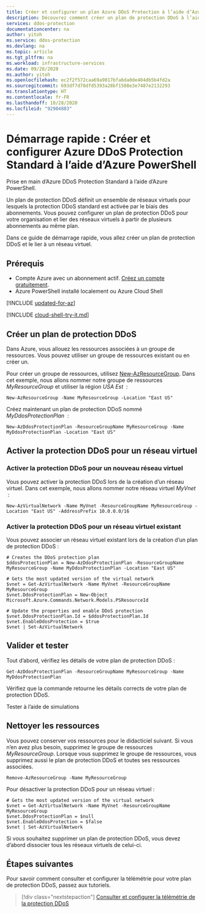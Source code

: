 ```yaml
---
title: Créer et configurer un plan Azure DDoS Protection à l’aide d’Azure PowerShell
description: Découvrez comment créer un plan de protection DDoS à l’aide d’Azure PowerShell
services: ddos-protection
documentationcenter: na
author: yitoh
ms.service: ddos-protection
ms.devlang: na
ms.topic: article
ms.tgt_pltfrm: na
ms.workload: infrastructure-services
ms.date: 09/28/2020
ms.author: yitoh
ms.openlocfilehash: ec2f2f572caa69a9017bfa6da0de404db5b4fd2a
ms.sourcegitcommit: 693df7d78dfd5393a28bf1508e3e7487e2132293
ms.translationtype: HT
ms.contentlocale: fr-FR
ms.lasthandoff: 10/28/2020
ms.locfileid: "92904883"
---
```

# <a name="quickstart-create-and-configure-azure-ddos-protection-standard-using-azure-powershell"></a>Démarrage rapide : Créer et configurer Azure DDoS Protection Standard à l’aide d’Azure PowerShell

Prise en main d’Azure DDoS Protection Standard à l’aide d’Azure PowerShell. 

Un plan de protection DDoS définit un ensemble de réseaux virtuels pour lesquels la protection DDoS standard est activée par le biais des abonnements. Vous pouvez configurer un plan de protection DDoS pour votre organisation et lier des réseaux virtuels à partir de plusieurs abonnements au même plan. 

Dans ce guide de démarrage rapide, vous allez créer un plan de protection DDoS et le lier à un réseau virtuel. 

## <a name="prerequisites"></a>Prérequis

- Compte Azure avec un abonnement actif. [Créez un compte gratuitement](https://azure.microsoft.com/free/?WT.mc_id=A261C142F).
- Azure PowerShell installé localement ou Azure Cloud Shell

[!INCLUDE [updated-for-az](../../includes/updated-for-az.md)]

[!INCLUDE [cloud-shell-try-it.md](../../includes/cloud-shell-try-it.md)]

## <a name="create-a-ddos-protection-plan"></a>Créer un plan de protection DDoS

Dans Azure, vous allouez les ressources associées à un groupe de ressources. Vous pouvez utiliser un groupe de ressources existant ou en créer un.

Pour créer un groupe de ressources, utilisez [New-AzResourceGroup](/powershell/module/az.resources/new-azresourcegroup). Dans cet exemple, nous allons nommer notre groupe de ressources _MyResourceGroup_ et utiliser la région _USA Est_  :

```azurepowershell-interactive
New-AzResourceGroup -Name MyResourceGroup -Location "East US"
```

Créez maintenant un plan de protection DDoS nommé _MyDdosProtectionPlan_  :

```azurepowershell-interactive
New-AzDdosProtectionPlan -ResourceGroupName MyResourceGroup -Name MyDdosProtectionPlan -Location "East US"
```

## <a name="enable-ddos-for-a-virtual-network"></a>Activer la protection DDoS pour un réseau virtuel

### <a name="enable-ddos-for-a-new-virtual-network"></a>Activer la protection DDoS pour un nouveau réseau virtuel

Vous pouvez activer la protection DDoS lors de la création d’un réseau virtuel. Dans cet exemple, nous allons nommer notre réseau virtuel _MyVnet_  : 

```azurepowershell-interactive
New-AzVirtualNetwork -Name MyVnet -ResourceGroupName MyResourceGroup -Location "East US" -AddressPrefix 10.0.0.0/16
```

### <a name="enable-ddos-for-an-existing-virtual-network"></a>Activer la protection DDoS pour un réseau virtuel existant

Vous pouvez associer un réseau virtuel existant lors de la création d’un plan de protection DDoS :

```azurepowershell-interactive
# Creates the DDoS protection plan
$ddosProtectionPlan = New-AzDdosProtectionPlan -ResourceGroupName MyResourceGroup -Name MyDdosProtectionPlan -Location "East US"

# Gets the most updated version of the virtual network
$vnet = Get-AzVirtualNetwork -Name MyVnet -ResourceGroupName MyResourceGroup
$vnet.DdosProtectionPlan = New-Object Microsoft.Azure.Commands.Network.Models.PSResourceId

# Update the properties and enable DDoS protection
$vnet.DdosProtectionPlan.Id = $ddosProtectionPlan.Id
$vnet.EnableDdosProtection = $true
$vnet | Set-AzVirtualNetwork
``` 

## <a name="validate-and-test"></a>Valider et tester

Tout d’abord, vérifiez les détails de votre plan de protection DDoS :

```azurepowershell-interactive
Get-AzDdosProtectionPlan -ResourceGroupName MyResourceGroup -Name MyDdosProtectionPlan
```

Vérifiez que la commande retourne les détails corrects de votre plan de protection DDoS.

Tester à l’aide de simulations

## <a name="clean-up-resources"></a>Nettoyer les ressources

Vous pouvez conserver vos ressources pour le didacticiel suivant. Si vous n’en avez plus besoin, supprimez le groupe de ressources _MyResourceGroup_. Lorsque vous supprimez le groupe de ressources, vous supprimez aussi le plan de protection DDoS et toutes ses ressources associées. 

```azurepowershell-interactive
Remove-AzResourceGroup -Name MyResourceGroup
```

Pour désactiver la protection DDoS pour un réseau virtuel : 

```azurepowershell-interactive
# Gets the most updated version of the virtual network
$vnet = Get-AzVirtualNetwork -Name MyVnet -ResourceGroupName MyResourceGroup
$vnet.DdosProtectionPlan = $null
$vnet.EnableDdosProtection = $false
$vnet | Set-AzVirtualNetwork
```

Si vous souhaitez supprimer un plan de protection DDoS, vous devez d’abord dissocier tous les réseaux virtuels de celui-ci.

## <a name="next-steps"></a>Étapes suivantes

Pour savoir comment consulter et configurer la télémétrie pour votre plan de protection DDoS, passez aux tutoriels.

> [!div class="nextstepaction"]
> [Consulter et configurer la télémétrie de la protection DDoS](telemetry-monitoring-alerting.md)